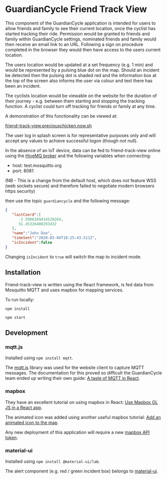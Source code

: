 # GuardianCycle Friend Track View

This component of the GuardianCycle application is intended for users to allow friends and family to see their current location, once the cyclist has started tracking their ride.  Permission would be granted to friends and family within GuardianCycle settings, nominated friends and family would then receive an email link to an URL.  Following a sign on procedure completed in the browser they would then have access to the users current location.  

The users location would be updated at a set frequency (e.g. 1 min) and would be represented by a pulsing blue dot on the map.  Should an incident be detected then the pulsing dot is shaded red and the information box at the top of the screen also informs the user via colour and text there has been an incident.

The cyclists location would be viewable on the website for the duration of their journey - e.g. between them starting and stopping the tracking function.  A cyclist could turn off tracking for friends or family at any time.

A demonstration of this functionality can be viewed at:

[friend-track-view.preciouschicken.now.sh](https://friend-track-view.preciouschicken.now.sh)

The user log in splash screen is for representative purposes only and will accept any values to achieve successful logon (though not null).

In the absence of an IoT device, data can be fed to friend-track-view online using 
the [HiveMQ broker](http://www.hivemq.com/demos/websocket-client/) and the following variables when connecting:

- host: test.mosquitto.org
- port: 8081

(NB - This is a change from the default host, which does not feature WSS (web sockets secure) and therefore failed to negotiate modern browsers https security)

then use the topic `guardiancycle` and the following message:

```json
{
   "lastCoord":[
      -2.5906169414520264,
      51.45326480293432
   ],
   "name":"John Doe",
   "timeSent":"2020-03-04T18:25:43.511Z",
   "isIncident":false
}
```

Changing `isIncident` to `true` will switch the map to incident mode.

## Installation

Friend-track-view is written using the React framework, is fed data from Mosquitto MQTT and uses mapbox for mapping services.

To run locally:

`npm install`

`npm start`

## Development

### mqtt.js

Installed using `npm install mqtt`.

The [mqtt.js](https://www.hivemq.com/blog/mqtt-client-library-mqtt-js/) library was used for the website client to capture MQTT messages.  The documentation for this proved so difficult the GuardianCycle team ended up writing their own guide: [A taste of MQTT in React](https://www.preciouschicken.com/blog/posts/a-taste-of-mqtt-in-react/).

### mapbox

They have an excellent tutorial on using mapbox in React: [Use Mapbox GL JS in a React app](https://docs.mapbox.com/help/tutorials/use-mapbox-gl-js-with-react/).

The animated icon was added using another useful mapbox tutorial: [Add an animated icon to the map](https://docs.mapbox.com/mapbox-gl-js/example/add-image-animated/).

Any new deployment of this application will require a new [mapbox API token](https://docs.mapbox.com/accounts/overview/tokens/).

### material-ui

Installed using `npm install @material-ui/lab`.

The alert component (e.g. red / green incident box) belongs to [material-ui](https://material-ui.com).

